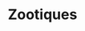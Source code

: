 ---
layout: catalog
slug: products
title: "Zootiques"
category: "catalog"
show_products: "false"
pdf: TRI_FOLD_RESIN_2013.pdf
cover: TRI_FOLD_RESIN_2013-cover.jpg
directory: zootiques
filebase: pages/TRI_FOLD_RESIN_2013
extension: jpg
numslides: 6
spread: false
---